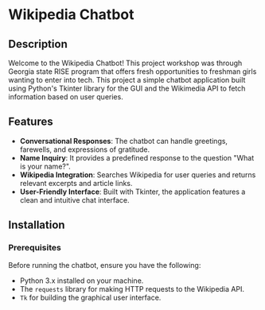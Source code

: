 # Wikipedia Chatbot

## Description

Welcome to the Wikipedia Chatbot! This project workshop was through Georgia state RISE program that offers fresh opportunities to freshman girls wanting to enter into tech. This project a simple chatbot application built using Python's Tkinter library for the GUI and the Wikimedia API to fetch information based on user queries.

## Features

- **Conversational Responses**: The chatbot can handle greetings, farewells, and expressions of gratitude.
- **Name Inquiry**: It provides a predefined response to the question "What is your name?".
- **Wikipedia Integration**: Searches Wikipedia for user queries and returns relevant excerpts and article links.
- **User-Friendly Interface**: Built with Tkinter, the application features a clean and intuitive chat interface.


## Installation

### Prerequisites

Before running the chatbot, ensure you have the following:

- Python 3.x installed on your machine.
- The `requests` library for making HTTP requests to the Wikipedia API.
- `Tk` for building the graphical user interface.

